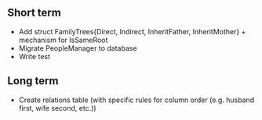 ## Short term
- Add struct FamilyTrees{Direct, Indirect, InheritFather, InheritMother} + mechanism for IsSameRoot
- Migrate PeopleManager to database
- Write test

## Long term
- Create relations table (with specific rules for column order (e.g. husband first, wife second, etc.))